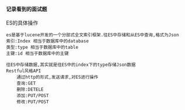 #### 记录看到的面试题

ES的具体操作

```
es是基于lucene开发的一个分部式全文索引框架.往ES中存储和从ES中查询,格式为Json
索引:Index 相当于数据库中的database
类型:type 相当于数据库中的table
主键:id 相当于数据库中的主键
```

```
往ES中存储数据,其实就是往ES中的index下的type存储Json数据
Restful风格API
	通过http的形式,发送请求,对ES进行操作
	查询:GET
	删除:DETELE
	添加:PUT/POST
	修改:PUT/POST
```

```

```

